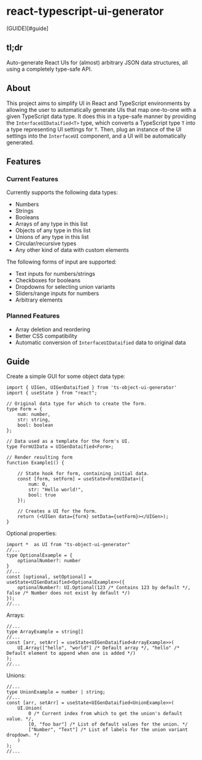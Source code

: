 # react-typescript-ui-generator

(GUIDE)[#guide]

## tl;dr
 Auto-generate React UIs for (almost) arbitrary JSON data structures, all using a completely type-safe API.

## About
 This project aims to simplify UI in React and TypeScript environments by allowing the user to automatically generate UIs that map one-to-one with a given TypeScript data type. It does this in a type-safe manner by providing the `InterfaceUIDataified<T>` type, which converts a TypeScript type `T` into a type representing UI settings for `T`. Then, plug an instance of the UI settings into the `InterfaceUI` component, and a UI will be automatically generated.

## Features
### Current Features
Currently supports the following data types:
 - Numbers
 - Strings
 - Booleans
 - Arrays of any type in this list
 - Objects of any type in this list
 - Unions of any type in this list
 - Circular/recursive types
 - Any other kind of data with custom elements

The following forms of input are supported:
 - Text inputs for numbers/strings
 - Checkboxes for booleans
 - Dropdowns for selecting union variants
 - Sliders/range inputs for numbers
 - Arbitrary elements

### Planned Features
 - Array deletion and reordering
 - Better CSS compatibility
 - Automatic conversion of `InterfaceUIDataified` data to original data

## Guide
Create a simple GUI for some object data type:
```tsx
import { UIGen, UIGenDataified } from 'ts-object-ui-generator'
import { useState } from "react";

// Original data type for which to create the form.
type Form = {
    num: number,
    str: string,
    bool: boolean
};

// Data used as a template for the form's UI.
type FormUIData = UIGenDataified<Form>;

// Render resulting form
function Example1() {

    // State hook for form, containing initial data.
    const [form, setForm] = useState<FormUIData>({
        num: 0,
        str: "Hello world!",
        bool: true
    });

    // Creates a UI for the form.
    return (<UIGen data={form} setData={setForm}></UIGen>);
}
```

Optional properties:
```tsx
import *  as UI from "ts-object-ui-generator"
//...
type OptionalExample = {
    optionalNumber?: number
}
//...
const [optional, setOptional] = useState<UIGenDataified<OptionalExample>>({
    optionalNumber?: UI.Optional(123 /* Contains 123 by default */, false /* Number does not exist by default */)
});
//...
```


Arrays:
```tsx
//...
type ArrayExample = string[]
//...
const [arr, setArr] = useState<UIGenDataified<ArrayExample>>(
    UI.Array(["hello", "world"] /* Default array */, "hello" /* Default element to append when one is added */)
);
//...
```


Unions:
```tsx
//...
type UnionExample = number | string;
//...
const [arr, setArr] = useState<UIGenDataified<UnionExample>>(
    UI.Union(
        0 /* Current index from which to get the union's default value. */,
        [0, "foo bar"] /* List of default values for the union. */
        ["Number", "Text"] /* List of labels for the union variant dropdown. */
    )
);
//...
```

